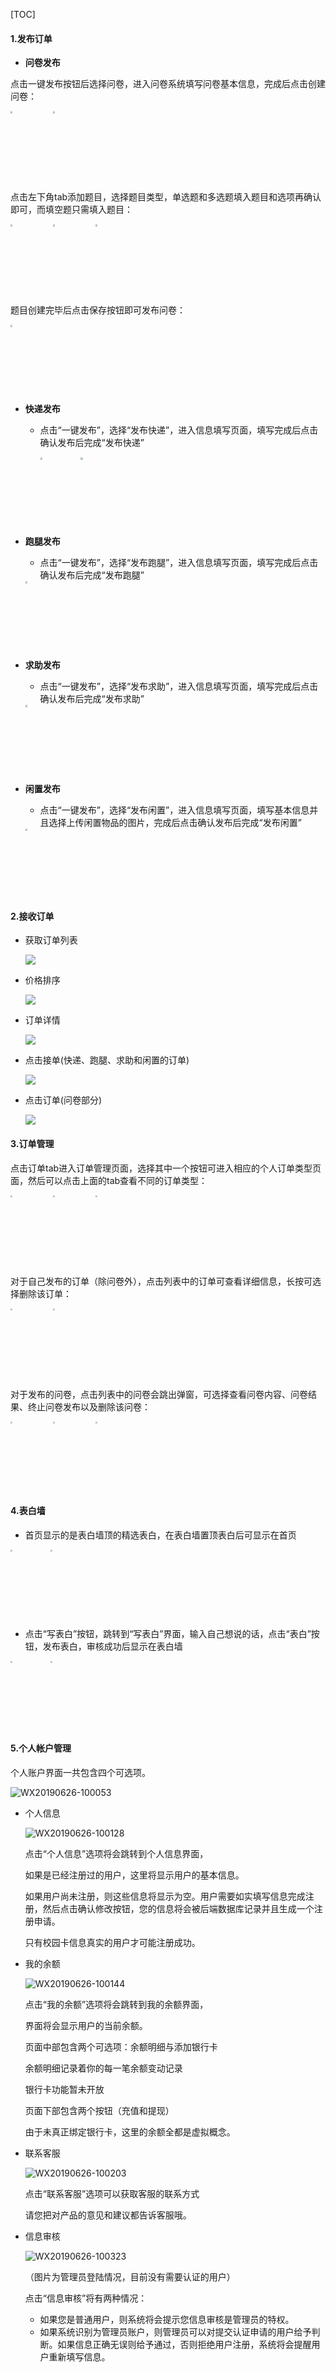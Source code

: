 [TOC]

#### 1.发布订单

- **问卷发布**

点击一键发布按钮后选择问卷，进入问卷系统填写问卷基本信息，完成后点击创建问卷：

<img src="..\imgsrc\ljz_img\2.jpg" width='320px' height='550px' style="zoom:20%">   <img src="..\imgsrc\ljz_img\3.jpg" width='320px' height='550px' style="zoom:20%">

点击左下角tab添加题目，选择题目类型，单选题和多选题填入题目和选项再确认即可，而填空题只需填入题目：

<img src="..\imgsrc\ljz_img\4.jpg" width='320px' height='550px'  style="zoom:20%">   <img src="..\imgsrc\ljz_img\5.jpg"  width='320px' height='550px' style="zoom:20%">   <img src="..\imgsrc\ljz_img\6.jpg"  width='320px' height='550px' style="zoom:20%">

题目创建完毕后点击保存按钮即可发布问卷：

<img src="..\imgsrc\ljz_img\7.jpg"  width='320px' height='550px' style="zoom:20%">



- **快递发布**

  - 点击“一键发布”，选择“发布快递”，进入信息填写页面，填写完成后点击确认发布后完成“发布快递”

    <img src="..\imgsrc\cxp_img\yijianfabu.png"  width='320px' height='550px' align='left' style="zoom:20%"><img src="..\imgsrc\cxp_img\kuaiditianxie.png"   width='320px' height='550px' style="zoom:20%">

    

- **跑腿发布**

  - 点击“一键发布”，选择“发布跑腿”，进入信息填写页面，填写完成后点击确认发布后完成“发布跑腿”

  <img src="..\imgsrc\cxp_img\paotuitianxie.png" width='320px' height='550px' style="zoom:20%">

- **求助发布**

  - 点击“一键发布”，选择“发布求助”，进入信息填写页面，填写完成后点击确认发布后完成“发布求助”

  <img src="..\imgsrc\cxp_img\qiuzhutianxie.png"  width='320px' height='550px' style="zoom:20%">

- **闲置发布**

  - 点击“一键发布”，选择“发布闲置”，进入信息填写页面，填写基本信息并且选择上传闲置物品的图片，完成后点击确认发布后完成“发布闲置”

  <img src="..\imgsrc\cxp_img\xianzhitianxie.png"  width='320px' height='550px' style="zoom:20%">

#### 2.接收订单

* 获取订单列表

  ![](./lzk_img/1.png)

* 价格排序

  ![](./lzk_img/2.png)

* 订单详情

  ![](./lzk_img/3.png)

* 点击接单(快递、跑腿、求助和闲置的订单)

  ![](./lzk_img/4.png)
  
* 点击订单(问卷部分)

  ![](./lzk_img/5.png)

#### 3.订单管理

点击订单tab进入订单管理页面，选择其中一个按钮可进入相应的个人订单类型页面，然后可以点击上面的tab查看不同的订单类型：

<img src="..\imgsrc\ljz_img\8.jpg"  width='320px' height='550px' style="zoom:20%">   <img src="..\imgsrc\ljz_img\9.jpg"  width='320px' height='550px' style="zoom:20%">   <img src="..\imgsrc\ljz_img\10.jpg"  width='320px' height='550px' style="zoom:20%">

对于自己发布的订单（除问卷外），点击列表中的订单可查看详细信息，长按可选择删除该订单：

<img src="..\imgsrc\ljz_img\12.jpg"  width='320px' height='550px' style="zoom:20%">   <img src="..\imgsrc\ljz_img\11.jpg"  width='320px' height='550px' style="zoom:20%">

对于发布的问卷，点击列表中的问卷会跳出弹窗，可选择查看问卷内容、问卷结果、终止问卷发布以及删除该问卷：

<img src="..\imgsrc\ljz_img\13.jpg"  width='320px' height='550px' style="zoom:20%">   <img src="..\imgsrc\ljz_img\14.jpg"  width='320px' height='550px' style="zoom:20%">   <img src="..\imgsrc\ljz_img\15.jpg"  width='320px' height='550px' style="zoom:20%">

#### 4.表白墙

- 首页显示的是表白墙顶的精选表白，在表白墙置顶表白后可显示在首页

<img src="..\imgsrc\cxp_img\jingxuanbiaobai.png"  width='320px' height='550px' style="zoom:20%"><img src="..\imgsrc\cxp_img\biaobaiqiang1.png"  width='320px' height='550px' style="zoom:20%">



- 点击“写表白”按钮，跳转到“写表白”界面，输入自己想说的话，点击“表白”按钮，发布表白，审核成功后显示在表白墙

<img src="..\imgsrc\cxp_img\xiebiaobai.png"  width='320px' height='550px' style="zoom:20%"><img src="..\imgsrc\cxp_img\biaobaiqiang2.png"  width='320px' height='550px' style="zoom:20%">

#### 5.个人帐户管理

个人账户界面一共包含四个可选项。

![WX20190626-100053](chg_img/WX20190626-100053.png)

- 个人信息

  ![WX20190626-100128](chg_img/WX20190626-100128.png)

  点击“个人信息”选项将会跳转到个人信息界面，

  如果是已经注册过的用户，这里将显示用户的基本信息。

  如果用户尚未注册，则这些信息将显示为空。用户需要如实填写信息完成注册，然后点击确认修改按钮，您的信息将会被后端数据库记录并且生成一个注册申请。

  只有校园卡信息真实的用户才可能注册成功。

- 我的余额

  ![WX20190626-100144](chg_img/WX20190626-100144.png)

  点击“我的余额”选项将会跳转到我的余额界面，

  界面将会显示用户的当前余额。

  页面中部包含两个可选项：余额明细与添加银行卡

  余额明细记录着你的每一笔余额变动记录

  银行卡功能暂未开放

  页面下部包含两个按钮（充值和提现）

  由于未真正绑定银行卡，这里的余额全都是虚拟概念。

- 联系客服

  ![WX20190626-100203](chg_img/WX20190626-100203.png)

  点击“联系客服”选项可以获取客服的联系方式

  请您把对产品的意见和建议都告诉客服哦。

- 信息审核

  ![WX20190626-100323](chg_img/WX20190626-100323.png)

  （图片为管理员登陆情况，目前没有需要认证的用户）
  
  点击“信息审核”将有两种情况：
  
  - 如果您是普通用户，则系统将会提示您信息审核是管理员的特权。
  - 如果系统识别为管理员账户，则管理员可以对提交认证申请的用户给予判断。如果信息正确无误则给予通过，否则拒绝用户注册，系统将会提醒用户重新填写信息。
